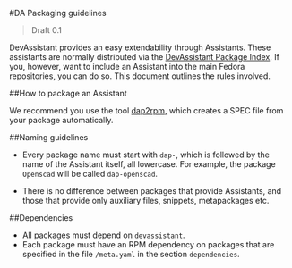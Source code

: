 #DA Packaging guidelines

> Draft 0.1

DevAssistant provides an easy extendability through Assistants. These
assistants are normally distributed via the [DevAssistant Package
Index](https://dapi.devassistant.org). If you, however, want to include an
Assistant into the main Fedora repositories, you can do so. This document
outlines the rules involved.

##How to package an Assistant

We recommend you use the tool
[dap2rpm](https://github.com/devassistant/dap2rpm), which creates a SPEC file
from your package automatically.

##Naming guidelines

* Every package name must start with ``dap-``, which is followed by the name of
  the Assistant itself, all lowercase. For example, the package ``Openscad``
  will be called ``dap-openscad``.

* There is no difference between packages that provide Assistants, and those
  that provide only auxiliary files, snippets, metapackages etc.

##Dependencies

* All packages must depend on ``devassistant``.
* Each package must have an RPM dependency on packages that are specified in
  the file ``/meta.yaml`` in the section ``dependencies``.
